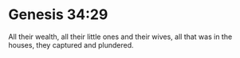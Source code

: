 # Genesis 34:29

All their wealth, all their little ones and their wives, all that was in the houses, they captured and plundered.
